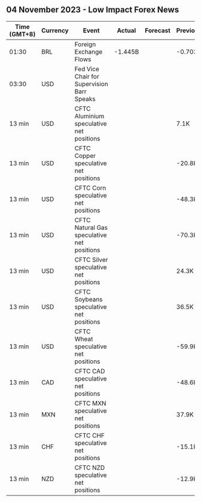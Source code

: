 ## 04 November 2023 - Low Impact Forex News

| Time (GMT+8) | Currency | Event | Actual | Forecast | Previous |
|------|----------|-------|--------|----------|----------|
| 01:30 | BRL | Foreign Exchange Flows | -1.445B |  | -0.703B |
| 03:30 | USD | Fed Vice Chair for Supervision Barr Speaks |  |  |  |
| 13 min | USD | CFTC Aluminium speculative net positions |  |  | 7.1K |
| 13 min | USD | CFTC Copper speculative net positions |  |  | -20.8K |
| 13 min | USD | CFTC Corn speculative net positions |  |  | -48.3K |
| 13 min | USD | CFTC Natural Gas speculative net positions |  |  | -70.3K |
| 13 min | USD | CFTC Silver speculative net positions |  |  | 24.3K |
| 13 min | USD | CFTC Soybeans speculative net positions |  |  | 36.5K |
| 13 min | USD | CFTC Wheat speculative net positions |  |  | -59.9K |
| 13 min | CAD | CFTC CAD speculative net positions |  |  | -48.6K |
| 13 min | MXN | CFTC MXN speculative net positions |  |  | 37.9K |
| 13 min | CHF | CFTC CHF speculative net positions |  |  | -15.1K |
| 13 min | NZD | CFTC NZD speculative net positions |  |  | -12.9K |
